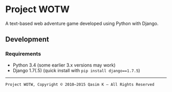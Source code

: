 # Project WOTW

A text-based web adventure game developed using Python with Django.

## Development

### Requirements

* Python 3.4 (some earlier 3.x versions may work)
* Django 1.7(.5) (quick install with `pip install django==1.7.5`)

---

`Project WOTW, Copyright © 2010–2015 Qasim K — All Rights Reserved`
